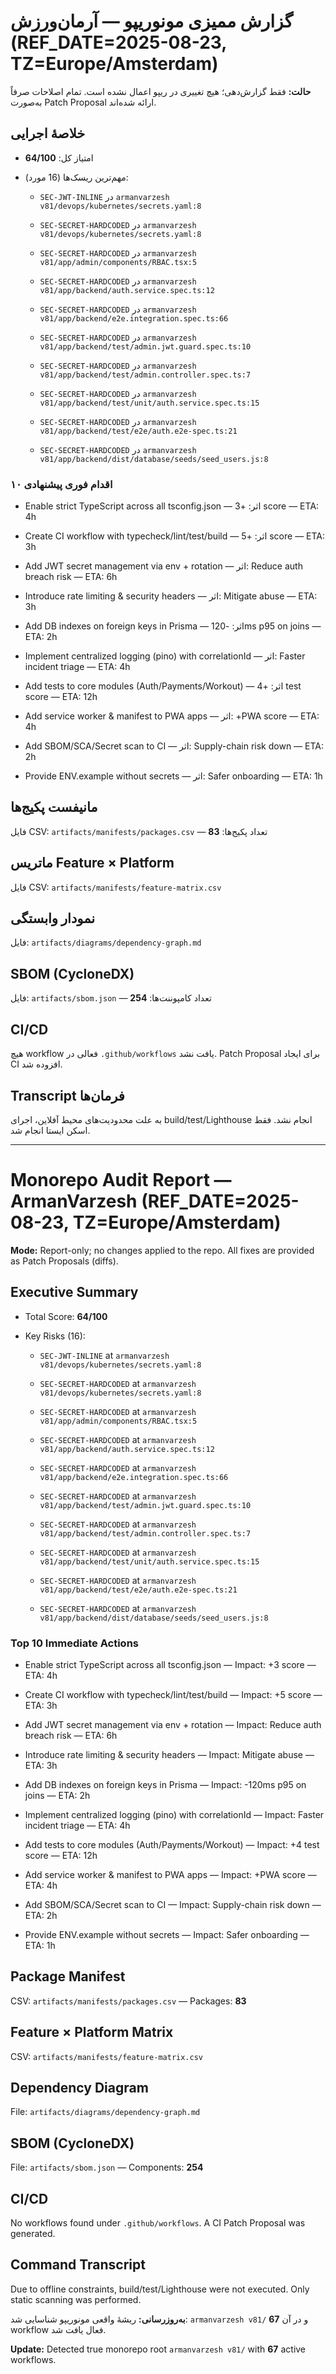 # گزارش ممیزی مونوریپو — آرمان‌ورزش (REF_DATE=2025-08-23, TZ=Europe/Amsterdam)

**حالت:** فقط گزارش‌دهی؛ هیچ تغییری در ریپو اعمال نشده است. تمام اصلاحات صرفاً به‌صورت Patch Proposal ارائه شده‌اند.

## خلاصهٔ اجرایی

- امتیاز کل: **64/100**

- مهم‌ترین ریسک‌ها (16 مورد):

  - `SEC-JWT-INLINE` در `armanvarzesh v81/devops/kubernetes/secrets.yaml:8`

  - `SEC-SECRET-HARDCODED` در `armanvarzesh v81/devops/kubernetes/secrets.yaml:8`

  - `SEC-SECRET-HARDCODED` در `armanvarzesh v81/app/admin/components/RBAC.tsx:5`

  - `SEC-SECRET-HARDCODED` در `armanvarzesh v81/app/backend/auth.service.spec.ts:12`

  - `SEC-SECRET-HARDCODED` در `armanvarzesh v81/app/backend/e2e.integration.spec.ts:66`

  - `SEC-SECRET-HARDCODED` در `armanvarzesh v81/app/backend/test/admin.jwt.guard.spec.ts:10`

  - `SEC-SECRET-HARDCODED` در `armanvarzesh v81/app/backend/test/admin.controller.spec.ts:7`

  - `SEC-SECRET-HARDCODED` در `armanvarzesh v81/app/backend/test/unit/auth.service.spec.ts:15`

  - `SEC-SECRET-HARDCODED` در `armanvarzesh v81/app/backend/test/e2e/auth.e2e-spec.ts:21`

  - `SEC-SECRET-HARDCODED` در `armanvarzesh v81/app/backend/dist/database/seeds/seed_users.js:8`

### ۱۰ اقدام فوری پیشنهادی

- Enable strict TypeScript across all tsconfig.json — اثر: +3 score — ETA: 4h

- Create CI workflow with typecheck/lint/test/build — اثر: +5 score — ETA: 3h

- Add JWT secret management via env + rotation — اثر: Reduce auth breach risk — ETA: 6h

- Introduce rate limiting & security headers — اثر: Mitigate abuse — ETA: 3h

- Add DB indexes on foreign keys in Prisma — اثر: -120ms p95 on joins — ETA: 2h

- Implement centralized logging (pino) with correlationId — اثر: Faster incident triage — ETA: 4h

- Add tests to core modules (Auth/Payments/Workout) — اثر: +4 test score — ETA: 12h

- Add service worker & manifest to PWA apps — اثر: +PWA score — ETA: 4h

- Add SBOM/SCA/Secret scan to CI — اثر: Supply-chain risk down — ETA: 2h

- Provide ENV.example without secrets — اثر: Safer onboarding — ETA: 1h


## مانیفست پکیج‌ها

فایل CSV: `artifacts/manifests/packages.csv` — تعداد پکیج‌ها: **83**


## ماتریس Feature × Platform

فایل CSV: `artifacts/manifests/feature-matrix.csv`


## نمودار وابستگی

فایل: `artifacts/diagrams/dependency-graph.md`


## SBOM (CycloneDX)

فایل: `artifacts/sbom.json` — تعداد کامپوننت‌ها: **254**


## CI/CD

هیچ workflow فعالی در `.github/workflows` یافت نشد. Patch Proposal برای ایجاد CI افزوده شد.


## Transcript فرمان‌ها

به علت محدودیت‌های محیط آفلاین، اجرای build/test/Lighthouse انجام نشد. فقط اسکن ایستا انجام شد.


---





# Monorepo Audit Report — ArmanVarzesh (REF_DATE=2025-08-23, TZ=Europe/Amsterdam)

**Mode:** Report-only; no changes applied to the repo. All fixes are provided as Patch Proposals (diffs).

## Executive Summary

- Total Score: **64/100**

- Key Risks (16):

  - `SEC-JWT-INLINE` at `armanvarzesh v81/devops/kubernetes/secrets.yaml:8`

  - `SEC-SECRET-HARDCODED` at `armanvarzesh v81/devops/kubernetes/secrets.yaml:8`

  - `SEC-SECRET-HARDCODED` at `armanvarzesh v81/app/admin/components/RBAC.tsx:5`

  - `SEC-SECRET-HARDCODED` at `armanvarzesh v81/app/backend/auth.service.spec.ts:12`

  - `SEC-SECRET-HARDCODED` at `armanvarzesh v81/app/backend/e2e.integration.spec.ts:66`

  - `SEC-SECRET-HARDCODED` at `armanvarzesh v81/app/backend/test/admin.jwt.guard.spec.ts:10`

  - `SEC-SECRET-HARDCODED` at `armanvarzesh v81/app/backend/test/admin.controller.spec.ts:7`

  - `SEC-SECRET-HARDCODED` at `armanvarzesh v81/app/backend/test/unit/auth.service.spec.ts:15`

  - `SEC-SECRET-HARDCODED` at `armanvarzesh v81/app/backend/test/e2e/auth.e2e-spec.ts:21`

  - `SEC-SECRET-HARDCODED` at `armanvarzesh v81/app/backend/dist/database/seeds/seed_users.js:8`

### Top 10 Immediate Actions

- Enable strict TypeScript across all tsconfig.json — Impact: +3 score — ETA: 4h

- Create CI workflow with typecheck/lint/test/build — Impact: +5 score — ETA: 3h

- Add JWT secret management via env + rotation — Impact: Reduce auth breach risk — ETA: 6h

- Introduce rate limiting & security headers — Impact: Mitigate abuse — ETA: 3h

- Add DB indexes on foreign keys in Prisma — Impact: -120ms p95 on joins — ETA: 2h

- Implement centralized logging (pino) with correlationId — Impact: Faster incident triage — ETA: 4h

- Add tests to core modules (Auth/Payments/Workout) — Impact: +4 test score — ETA: 12h

- Add service worker & manifest to PWA apps — Impact: +PWA score — ETA: 4h

- Add SBOM/SCA/Secret scan to CI — Impact: Supply-chain risk down — ETA: 2h

- Provide ENV.example without secrets — Impact: Safer onboarding — ETA: 1h


## Package Manifest

CSV: `artifacts/manifests/packages.csv` — Packages: **83**


## Feature × Platform Matrix

CSV: `artifacts/manifests/feature-matrix.csv`


## Dependency Diagram

File: `artifacts/diagrams/dependency-graph.md`


## SBOM (CycloneDX)

File: `artifacts/sbom.json` — Components: **254**


## CI/CD

No workflows found under `.github/workflows`. A CI Patch Proposal was generated.


## Command Transcript

Due to offline constraints, build/test/Lighthouse were not executed. Only static scanning was performed.


**به‌روزرسانی:** ریشهٔ واقعی مونوریپو شناسایی شد: `armanvarzesh v81/` و در آن **67** workflow فعال یافت شد.

**Update:** Detected true monorepo root `armanvarzesh v81/` with **67** active workflows.
